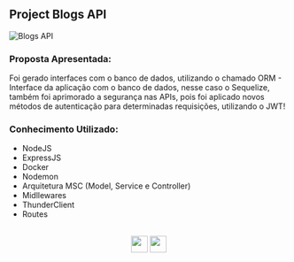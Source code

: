 ## Project Blogs API

![Blogs API](https://cdn.vockan.com/2022/wp-content/uploads/2023/03/02192332/restapi2.png)

### Proposta Apresentada: 

Foi gerado interfaces com o banco de dados, utilizando o chamado ORM - Interface da aplicação com o banco de dados, nesse caso o Sequelize, também foi aprimorado a segurança nas APIs, pois foi aplicado novos métodos de autenticação para determinadas requisições, utilizando o JWT!
 </br>

### Conhecimento Utilizado: 

- NodeJS </br>
- ExpressJS </br>
- Docker </br>
- Nodemon </br>
- Arquitetura MSC (Model, Service e Controller) </br>
- Midllewares </br>
- ThunderClient </br>
- Routes </br>


</br>
<div align="center"> 
<a href="https://www.linkedin.com/in/lennon-xavier/" rel="nofollow"><img src="https://camo.githubusercontent.com/c00f87aeebbec37f3ee0857cc4c20b21fefde8a96caf4744383ebfe44a47fe3f/68747470733a2f2f696d672e736869656c64732e696f2f62616467652f2d4c696e6b6564496e2d2532333030373742353f7374796c653d666f722d7468652d6261646765266c6f676f3d6c696e6b6564696e266c6f676f436f6c6f723d7768697465" height="30px" data-canonical-src="https://img.shields.io/badge/-LinkedIn-%230077B5?style=for-the-badge&amp;logo=linkedin&amp;logoColor=white" style="max-width: 100%;"></a>
<a href="mailto:lennon_lxs@hotmail.com"><img src="https://camo.githubusercontent.com/571384769c09e0c66b45e39b5be70f68f552db3e2b2311bc2064f0d4a9f5983b/68747470733a2f2f696d672e736869656c64732e696f2f62616467652f476d61696c2d4431343833363f7374796c653d666f722d7468652d6261646765266c6f676f3d676d61696c266c6f676f436f6c6f723d7768697465" height="30px" data-canonical-src="https://img.shields.io/badge/Hotmail-D14836?style=for-the-badge&amp;logo=hotmail&amp;logoColor=white" style="max-width: 100%;"></a>
</div>
